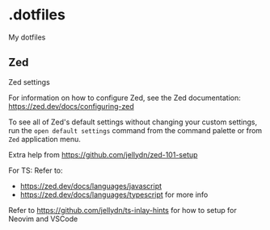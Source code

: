 # .dotfiles

My dotfiles

## Zed

Zed settings

For information on how to configure Zed, see the Zed
documentation: <https://zed.dev/docs/configuring-zed>

To see all of Zed's default settings without changing your
custom settings, run the `open default settings` command
from the command palette or from `Zed` application menu.

Extra help from <https://github.com/jellydn/zed-101-setup>

For TS:
Refer to:

- <https://zed.dev/docs/languages/javascript>
- <https://zed.dev/docs/languages/typescript> for more info

Refer to <https://github.com/jellydn/ts-inlay-hints> for how to
setup for Neovim and VSCode

